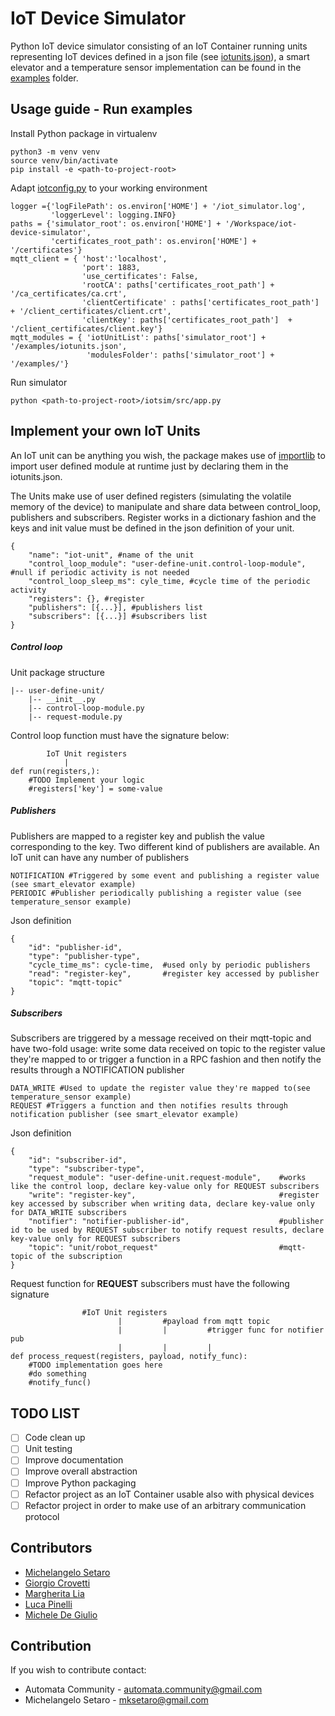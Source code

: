 # IoT Device Simulator


Python IoT device simulator consisting of an IoT Container running units representing IoT devices defined in a json file (see [iotunits.json](examples/iotunits.json)), a smart elevator and a temperature sensor implementation can be found in the [examples](examples) folder.

## Usage guide - Run examples

Install Python package in virtualenv
```
python3 -m venv venv
source venv/bin/activate
pip install -e <path-to-project-root>
```

Adapt [iotconfig.py](iotsim/config/iotconfig.py) to your working environment
```
logger ={'logFilePath': os.environ['HOME'] + '/iot_simulator.log',
         'loggerLevel': logging.INFO}
paths = {'simulator_root': os.environ['HOME'] + '/Workspace/iot-device-simulator',
         'certificates_root_path': os.environ['HOME'] + '/certificates'}
mqtt_client = { 'host':'localhost',
                'port': 1883,
                'use_certificates': False,
                'rootCA': paths['certificates_root_path'] + '/ca_certificates/ca.crt',
                'clientCertificate' : paths['certificates_root_path']  + '/client_certificates/client.crt',
                'clientKey': paths['certificates_root_path']  + '/client_certificates/client.key'}
mqtt_modules = { 'iotUnitList': paths['simulator_root'] + '/examples/iotunits.json',
                 'modulesFolder': paths['simulator_root'] + '/examples/'}
```


Run simulator
```
python <path-to-project-root>/iotsim/src/app.py
```

## Implement your own IoT Units

An IoT unit can be anything you wish, the package makes use of [importlib](https://docs.python.org/3/library/importlib.html) to import user defined module at runtime just by declaring them in the iotunits.json.

The Units make use of user defined registers (simulating the volatile memory of the device) to manipulate and share data between control_loop, publishers and subscribers. Register works in a dictionary fashion and the keys and init value must be defined in the json definition of your unit.

```
{
    "name": "iot-unit", #name of the unit
    "control_loop_module": "user-define-unit.control-loop-module", #null if periodic activity is not needed
    "control_loop_sleep_ms": cyle_time, #cycle time of the periodic activity
    "registers": {}, #register
    "publishers": [{...}], #publishers list
    "subscribers": [{...}] #subscribers list
}
```
##### Control loop
Unit package structure

```
|-- user-define-unit/
    |-- __init__.py
    |-- control-loop-module.py
    |-- request-module.py

```
Control loop function must have the signature below:
```
        IoT Unit registers
            |
def run(registers,):
    #TODO Implement your logic
    #registers['key'] = some-value     
```
##### Publishers

Publishers are mapped to a register key and publish the value corresponding to the key.
Two different kind of publishers are available. An IoT unit can have any number of publishers

```
NOTIFICATION #Triggered by some event and publishing a register value (see smart_elevator example)
PERIODIC #Publisher periodically publishing a register value (see temperature_sensor example)
```

Json definition
```
{
    "id": "publisher-id",
    "type": "publisher-type",
    "cycle_time_ms": cycle-time,  #used only by periodic publishers
    "read": "register-key",       #register key accessed by publisher
    "topic": "mqtt-topic"
}
```
##### Subscribers

Subscribers are triggered by a message received on their mqtt-topic and have two-fold usage: write some data received on topic to the register value they're mapped to or trigger a function in a RPC fashion and then notify the results through a NOTIFICATION publisher

```
DATA_WRITE #Used to update the register value they're mapped to(see temperature_sensor example)
REQUEST #Triggers a function and then notifies results through notification publisher (see smart_elevator example)
```

Json definition
```
{
    "id": "subscriber-id",
    "type": "subscriber-type",
    "request_module": "user-define-unit.request-module",    #works like the control loop, declare key-value only for REQUEST subscribers
    "write": "register-key",                                #register key accessed by subscriber when writing data, declare key-value only for DATA_WRITE subscribers
    "notifier": "notifier-publisher-id",                    #publisher id to be used by REQUEST subscriber to notify request results, declare key-value only for REQUEST subscribers
    "topic": "unit/robot_request"                           #mqtt-topic of the subscription
}
```
Request function for **REQUEST** subscribers must have the following signature
```                    
                #IoT Unit registers
                        |         #payload from mqtt topic  
                        |         |         #trigger func for notifier pub 
                        |         |         |
def process_request(registers, payload, notify_func):
    #TODO implementation goes here
    #do something
    #notify_func()
```


## TODO LIST

- [ ] Code clean up
- [ ] Unit testing
- [ ] Improve documentation
- [ ] Improve overall abstraction
- [ ] Improve Python packaging
- [ ] Refactor project as an IoT Container usable also with physical devices
- [ ] Refactor project in order to make use of an arbitrary communication protocol 

## Contributors

* [Michelangelo Setaro](https://github.com/mksetaro) 
* [Giorgio Crovetti]() 
* [Margherita Lia]()
* [Luca Pinelli]() 
* [Michele De Giulio]()
   
## Contribution

If you wish to contribute contact:

* Automata Community - automata.community@gmail.com
* Michelangelo Setaro - mksetaro@gmail.com